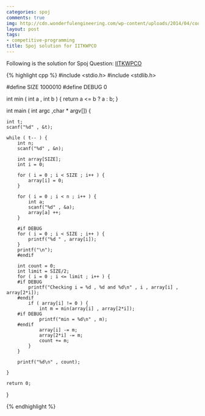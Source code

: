 ```yaml
---
categories: spoj
comments: true
img: http://cdn.wonderfulengineering.com/wp-content/uploads/2014/04/code-wallpaper-6.png
layout: post
tags:
- competitive-programming
title: Spoj solution for IITKWPCO
---
```


Following is the solution for Spoj Question: [IITKWPCO](http://www.spoj.com/problems/IITKWPCO/)

{% highlight cpp %}
#include <stdio.h>
#include <stdlib.h>

#define SIZE 1000010
#define DEBUG 0

int min ( int a , int b ) {
	return a <= b ? a : b;
}

int main ( int argc ,char * argv[]) {

	int t;
	scanf("%d" , &t);

	while ( t-- ) {
		int n;
		scanf("%d" , &n);

		int array[SIZE];
		int i = 0;

		for ( i = 0 ; i < SIZE ; i++ ) {
			array[i] = 0;
		}

		for ( i = 0 ; i < n ; i++ ) {
			int a;
			scanf("%d" , &a);
			array[a] ++;
		}

		#if DEBUG
		for ( i = 0 ; i < SIZE ; i++ ) {
			printf("%d " , array[i]);
		}
		printf("\n");
		#endif

		int count = 0;
		int limit = SIZE/2;
		for ( i = 0 ; i <= limit ; i++ ) {
		#if DEBUG
			printf("Checking i = %d , %d and %d\n" , i , array[i] , array[2*i]);
		#endif
			if ( array[i] != 0 ) {
				int m = min(array[i] , array[2*i]);
		#if DEBUG
				printf("min = %d\n" , m);
		#endif
				array[i] -= m;
				array[2*i] -= m;
				count += m;
			}
		}

		printf("%d\n" , count);

	}

	return 0;
}

{% endhighlight %}